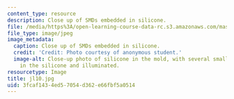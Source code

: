 ```yaml
---
content_type: resource
description: Close up of SMDs embedded in silicone.
file: /media/https%3A/open-learning-course-data-rc.s3.amazonaws.com/mas-962-special-topics-new-textiles-spring-2010/3fcaf1434ed57054d362e66fbf5a0514_jl10.jpg
file_type: image/jpeg
image_metadata:
  caption: Close up of SMDs embedded in silicone.
  credit: 'Credit: Photo courtesy of anonymous student.'
  image-alt: Close-up photo of silicone in the mold, with several small lights embedded
    in the silicone and illuminated.
resourcetype: Image
title: jl10.jpg
uid: 3fcaf143-4ed5-7054-d362-e66fbf5a0514
---
```

